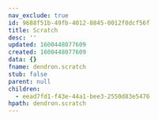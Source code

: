 ```yaml
---
nav_exclude: true
id: 9688f51b-49fb-4012-8845-0012f0dcf56f
title: Scratch
desc: ''
updated: 1600448077609
created: 1600448077609
data: {}
fname: dendron.scratch
stub: false
parent: null
children:
  - eead7fd1-f43e-44a1-bee3-2550d83e5476
hpath: dendron.scratch
---
```


